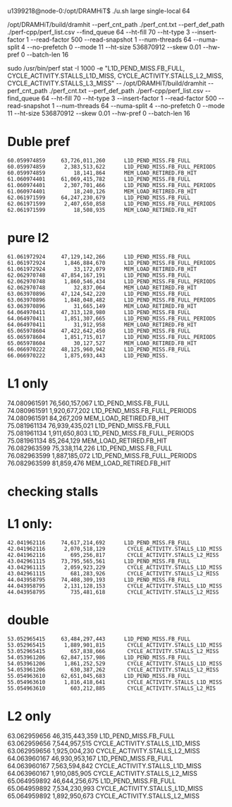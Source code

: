
u1399218@node-0:/opt/DRAMHiT$ ./u.sh large single-local 64

/opt/DRAMHiT/build/dramhit --perf_cnt_path ./perf_cnt.txt --perf_def_path ./perf-cpp/perf_list.csv --find_queue 64 --ht-fill 70 --ht-type 3 --insert-factor 1 --read-factor 500 --read-snapshot 1 --num-threads 64 --numa-split 4 --no-prefetch 0 --mode 11 --ht-size 536870912 --skew 0.01 --hw-pref 0 --batch-len 16

sudo /usr/bin/perf stat -I 1000 -e "L1D_PEND_MISS.FB_FULL, CYCLE_ACTIVITY.STALLS_L1D_MISS, CYCLE_ACTIVITY.STALLS_L2_MISS, CYCLE_ACTIVITY.STALLS_L3_MISS" -- /opt/DRAMHiT/build/dramhit --perf_cnt_path ./perf_cnt.txt --perf_def_path ./perf-cpp/perf_list.csv --find_queue 64 --ht-fill 70 --ht-type 3 --insert-factor 1 --read-factor 500 --read-snapshot 1 --num-threads 64 --numa-split 4 --no-prefetch 0 --mode 11 --ht-size 536870912 --skew 0.01 --hw-pref 0 --batch-len 16

# Duble pref
    60.059974859     63,726,011,260      L1D_PEND_MISS.FB_FULL                                                 
    60.059974859      2,383,513,622      L1D_PEND_MISS.FB_FULL_PERIODS                                         
    60.059974859         18,141,864      MEM_LOAD_RETIRED.FB_HIT                                               
    61.060974401     61,069,415,782      L1D_PEND_MISS.FB_FULL                                                 
    61.060974401      2,307,701,466      L1D_PEND_MISS.FB_FULL_PERIODS                                         
    61.060974401         18,240,126      MEM_LOAD_RETIRED.FB_HIT                                               
    62.061971599     64,247,230,679      L1D_PEND_MISS.FB_FULL                                                 
    62.061971599      2,407,650,858      L1D_PEND_MISS.FB_FULL_PERIODS                                         
    62.061971599         18,508,935      MEM_LOAD_RETIRED.FB_HIT  


# pure l2                              
    61.061972924     47,129,142,266      L1D_PEND_MISS.FB_FULL                                                 
    61.061972924      1,846,884,670      L1D_PEND_MISS.FB_FULL_PERIODS                                         
    61.061972924         33,172,079      MEM_LOAD_RETIRED.FB_HIT                                               
    62.062970748     47,854,167,191      L1D_PEND_MISS.FB_FULL                                                 
    62.062970748      1,860,546,434      L1D_PEND_MISS.FB_FULL_PERIODS                                         
    62.062970748         32,837,064      MEM_LOAD_RETIRED.FB_HIT                                               
    63.063970896     47,124,542,220      L1D_PEND_MISS.FB_FULL                                                 
    63.063970896      1,848,048,482      L1D_PEND_MISS.FB_FULL_PERIODS                                         
    63.063970896         31,665,149      MEM_LOAD_RETIRED.FB_HIT                                               
    64.064970411     47,313,128,980      L1D_PEND_MISS.FB_FULL                                                 
    64.064970411      1,851,307,665      L1D_PEND_MISS.FB_FULL_PERIODS                                         
    64.064970411         31,912,958      MEM_LOAD_RETIRED.FB_HIT                                               
    65.065978604     47,422,642,450      L1D_PEND_MISS.FB_FULL                                                 
    65.065978604      1,851,715,017      L1D_PEND_MISS.FB_FULL_PERIODS                                         
    65.065978604         30,127,527      MEM_LOAD_RETIRED.FB_HIT                                               
    66.066970222     48,125,960,942      L1D_PEND_MISS.FB_FULL                                                 
    66.066970222      1,875,693,443      L1D_PEND_MISS.

# L1 only
74.080961591     76,560,157,067      L1D_PEND_MISS.FB_FULL                                                 
    74.080961591      1,920,677,202      L1D_PEND_MISS.FB_FULL_PERIODS                                         
    74.080961591         84,267,209      MEM_LOAD_RETIRED.FB_HIT                                               
    75.081961134     76,939,435,021      L1D_PEND_MISS.FB_FULL                                                 
    75.081961134      1,911,650,803      L1D_PEND_MISS.FB_FULL_PERIODS                                         
    75.081961134         85,264,129      MEM_LOAD_RETIRED.FB_HIT                                               
    76.082963599     75,338,114,226      L1D_PEND_MISS.FB_FULL                                                 
    76.082963599      1,887,185,072      L1D_PEND_MISS.FB_FULL_PERIODS                                         
    76.082963599         81,859,476      MEM_LOAD_RETIRED.FB_HIT           


# checking stalls

# L1 only:
    42.041962116     74,617,214,692      L1D_PEND_MISS.FB_FULL                                                 
    42.041962116      2,070,518,129       CYCLE_ACTIVITY.STALLS_L1D_MISS                                       
    42.041962116        695,256,817       CYCLE_ACTIVITY.STALLS_L2_MISS                                        
    43.042961115     73,795,565,561      L1D_PEND_MISS.FB_FULL                                                 
    43.042961115      2,059,923,229       CYCLE_ACTIVITY.STALLS_L1D_MISS                                       
    43.042961115        681,283,926       CYCLE_ACTIVITY.STALLS_L2_MISS                                        
    44.043958795     74,408,309,193      L1D_PEND_MISS.FB_FULL                                                 
    44.043958795      2,131,128,153       CYCLE_ACTIVITY.STALLS_L1D_MISS                                       
    44.043958795        735,481,618       CYCLE_ACTIVITY.STALLS_L2_MISS  

# double
    53.052965415     63,484,297,443      L1D_PEND_MISS.FB_FULL                                                 
    53.052965415      1,889,901,815       CYCLE_ACTIVITY.STALLS_L1D_MISS                                       
    53.052965415        657,838,666       CYCLE_ACTIVITY.STALLS_L2_MISS                                        
    54.053961206     62,847,157,986      L1D_PEND_MISS.FB_FULL                                                 
    54.053961206      1,861,252,529       CYCLE_ACTIVITY.STALLS_L1D_MISS                                       
    54.053961206        630,387,262       CYCLE_ACTIVITY.STALLS_L2_MISS                                        
    55.054963610     62,651,045,683      L1D_PEND_MISS.FB_FULL                                                 
    55.054963610      1,816,418,641       CYCLE_ACTIVITY.STALLS_L1D_MISS                                       
    55.054963610        603,212,885       CYCLE_ACTIVITY.STALLS_L2_MIS

# L2 only

 63.062959656     46,315,443,359      L1D_PEND_MISS.FB_FULL                                                 
    63.062959656      7,544,957,515       CYCLE_ACTIVITY.STALLS_L1D_MISS                                       
    63.062959656      1,925,004,230       CYCLE_ACTIVITY.STALLS_L2_MISS                                        
    64.063960167     46,930,953,167      L1D_PEND_MISS.FB_FULL                                                 
    64.063960167      7,563,594,842       CYCLE_ACTIVITY.STALLS_L1D_MISS                                       
    64.063960167      1,910,085,905       CYCLE_ACTIVITY.STALLS_L2_MISS                                        
    65.064959892     46,644,256,675      L1D_PEND_MISS.FB_FULL                                                 
    65.064959892      7,534,230,993       CYCLE_ACTIVITY.STALLS_L1D_MISS                                       
    65.064959892      1,892,950,673       CYCLE_ACTIVITY.STALLS_L2_MISS 